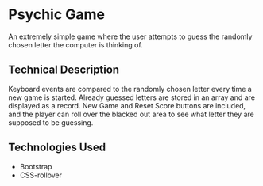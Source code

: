 # Psychic Game

An extremely simple game where the user attempts to guess the randomly chosen letter the computer is thinking of.

## Technical Description

Keyboard events are compared to the randomly chosen letter every time a new game is started.  Already guessed letters are stored in an array and are displayed as a record.  New Game and Reset Score buttons are included, and the player can roll over the blacked out area to see what letter they are supposed to be guessing.

## Technologies Used
* Bootstrap
* CSS-rollover
